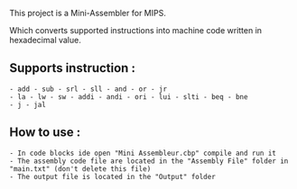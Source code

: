 
This project is a Mini-Assembler for MIPS.

Which converts supported instructions into machine code written in hexadecimal value.

## Supports instruction :
    - add - sub - srl - sll - and - or - jr
    - la - lw - sw - addi - andi - ori - lui - slti - beq - bne    
    - j - jal

## How to use :
    - In code blocks ide open "Mini Assembleur.cbp" compile and run it
    - The assembly code file are located in the "Assembly File" folder in "main.txt" (don't delete this file)
    - The output file is located in the "Output" folder

